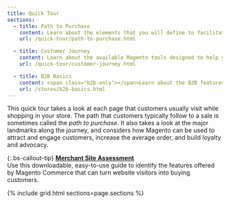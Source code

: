 ```yaml
---
title: Quick Tour
sections:
  - title: Path to Purchase
    content: Learn about the elements that you will define to facilitate and promote the path to purchase for your customers.
    url: /quick-tour/path-to-purchase.html

  - title: Customer Journey
    content: Learn about the available Magento tools designed to help you maximize your customer engagement, retention, and loyalty.
    url: /quick-tour/customer-journey.html

  - title: B2B Basics
    content: <span class="b2b-only"></span>Learn about the B2B features that support business-to-business eCommerce.
    url: /stores/b2b-basics.html
---
```


This quick tour takes a look at each page that customers usually visit while shopping in your store. The path that customers typically follow to a sale is sometimes called the _path to purchase_. It also takes a look at the major landmarks along the journey, and considers how Magento can be used to attract and engage customers, increase the average order, and build loyalty and advocacy.

{:.bs-callout-tip}
[**Merchant Site Assessment**](https://documentcloud.adobe.com/link/track?uri=urn:aaid:scds:US:98cc2c67-7962-482f-93e6-58457be61656)<br/>
Use this downloadable, easy-to-use guide to identify the features offered by Magento Commerce that can turn website visitors into buying customers.

{% include grid.html sections=page.sections %}